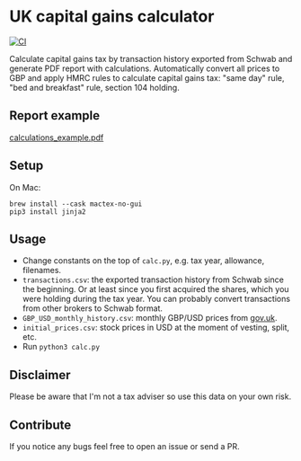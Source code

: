 # UK capital gains calculator

[![CI](https://github.com/KapJI/capital_gains_calculator/workflows/CI/badge.svg)](https://github.com/KapJI/capital_gains_calculator/actions)

Calculate capital gains tax by transaction history exported from Schwab and generate PDF report with calculations. Automatically convert all prices to GBP and apply HMRC rules to calculate capital gains tax: "same day" rule, "bed and breakfast" rule, section 104 holding.

## Report example

[calculations_example.pdf](https://github.com/KapJI/capital_gains_calculator/blob/main/calculations_example.pdf)

## Setup

On Mac:
```shell
brew install --cask mactex-no-gui
pip3 install jinja2
```

## Usage

- Change constants on the top of `calc.py`, e.g. tax year, allowance, filenames.
- `transactions.csv`: the exported transaction history from Schwab since the beginning. Or at least since you first acquired the shares, which you were holding during the tax year. You can probably convert transactions from other brokers to Schwab format.
- `GBP_USD_monthly_history.csv`: monthly GBP/USD prices from [gov.uk](https://www.gov.uk/government/collections/exchange-rates-for-customs-and-vat).
- `initial_prices.csv`: stock prices in USD at the moment of vesting, split, etc.
- Run `python3 calc.py`

## Disclaimer

Please be aware that I'm not a tax adviser so use this data on your own risk.

## Contribute

If you notice any bugs feel free to open an issue or send a PR.
